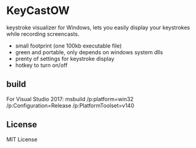 # KeyCastOW
keystroke visualizer for Windows, lets you easily display your keystrokes while recording screencasts.

* small footprint (one 100kb executable file)
* green and portable, only depends on windows system dlls
* prenty of settings for keystroke display
* hotkey to turn on/off


## build
   
   For Visual Studio 2017:
   msbuild /p:platform=win32 /p:Configuration=Release /p:PlatformToolset=v140

## License

MIT License
